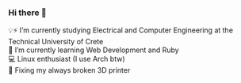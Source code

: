 ### Hi there 👋
<!--

**kdani3/kdani3** is a ✨ _special_ ✨ repository because its `README.md` (this file) appears on your GitHub profile.

Here are some ideas to get you started:
-->
💡⚡ I’m currently studying Electrical and Computer Engineering at the Technical University of Crete</br>
🌱 I’m currently learning Web Development and Ruby</br>
💻 Linux enthusiast (I use Arch btw)</br>
🤔 Fixing my always broken 3D printer</br>

<!--
- 💬 Ask me about ...

- 📫 How to reach me: ...
- 😄 Pronouns: ...
- ⚡ Fun fact: ...
-->
